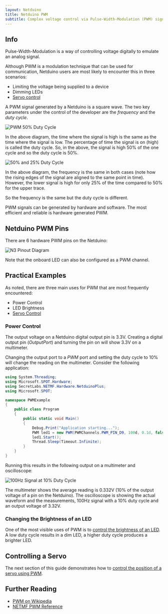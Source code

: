 ```yaml
---
layout: Netduino
title: Netduino PWM
subtitle: Complex voltage control via Pulse-Width-Modulation (PWM) signals.
---
```


## Info

Pulse-Width-Modulation is a way of controlling voltage digitally to emulate an analog signal.

Although PWM is a modulation technique that can be used for communication, Netduino users are most likely to encounter this in three scenarios:

* Limiting the voltage being supplied to a device
* Dimming LEDs
* [Servo control](/Hardware/Peripherals/Motors_and_Servos/Servos)

A PWM signal generated by a Netduino is a square wave.  The two key parameters under the control of the developer are the _frequency_ and the _duty cycle_.

![PWM 50% Duty Cycle](PWM_50p_DutyCycle.svg)

In the above diagram, the time where the signal is high is the same as the time where the signal is low.  The percentage of time the signal is on (high) is called the duty cycle.  So, in the above, the signal is high 50% of the one cycle and so the duty cycle is 50%.

![50% and 25% Duty Cycle](PWM_50p_v_25p_DutyCycle.svg)

In the above diagram, the frequency is the same in both cases (note how the rising edges of the signal are aligned to the same point in time).  However, the lower signal is high for only 25% of the time compared to 50% for the upper trace.

So the frequency is the same but the duty cycle is different.

PWM signals can be generated by hardware and software.  The most efficient and reliable is hardware generated PWM.

## Netduino PWM Pins

There are 6 hardware PWM pins on the Netduino:

![N3 Pinout Diagram](../../../About/Netduino3_Pinout.svg)

Note that the onboard LED can also be configured as a PWM channel.

## Practical Examples

As noted, there are three main uses for PWM that are most frequently encountered:

* Power Control
* LED Brightness
* [Servo Control](/Hardware/Peripherals/Motors_and_Servos/Servos)

### Power Control

The output voltage on a Netduino digital output pin is 3.3V.  Creating a digital output pin (_OutputPort_) and turning the pin on will show 3.3V on a multimeter.

Changing the output port to a _PWM_ port and setting the duty cycle to 10% will change the reading on the multimeter.  Consider the following application:

```csharp
using System.Threading;
using Microsoft.SPOT.Hardware;
using SecretLabs.NETMF.Hardware.NetduinoPlus;
using Microsoft.SPOT;

namespace PWMExample
{
    public class Program
    {
        public static void Main()
        {
            Debug.Print("Application starting...");
            PWM led1 = new PWM(PWMChannels.PWM_PIN_D9, 100d, 0.1d, false);
            led1.Start();
            Thread.Sleep(Timeout.Infinite);
        }
    }
}
```

Running this results in the following output on a multimeter and oscilloscope:

![100Hz Signal at 10% Duty Cycle](10PercentDutyCycle.jpg)

The multimeter shows the average reading is 0.332V (10% of the output voltage of a pin on the Netduino).  The oscilloscope is showing the actual waveform and the measurements, 100Hz signal with a 10% duty cycle and an output voltage of 3.32V.

### Changing the Brightness of an LED

One of the most visible uses of PWM is to [control the brightness of an LED](/Hardware/Circuits/Components/LEDs/Driving_w_PWM/).  A low duty cycle results in a dim LED, a higher duty cycle produces a brighter LED.

## Controlling a Servo

The next section of this guide demonstrates how to [control the position of a servo using PWM](/Hardware/Peripherals/Motors_and_Servos/Servos).

## Further Reading

* [PWM on Wikipedia](https://en.wikipedia.org/wiki/Pulse-width_modulation)
* [NETMF PWM Reference](https://learn.microsoft.com/en-us/previous-versions/windows/embedded/jj610975(v=vs.102))
